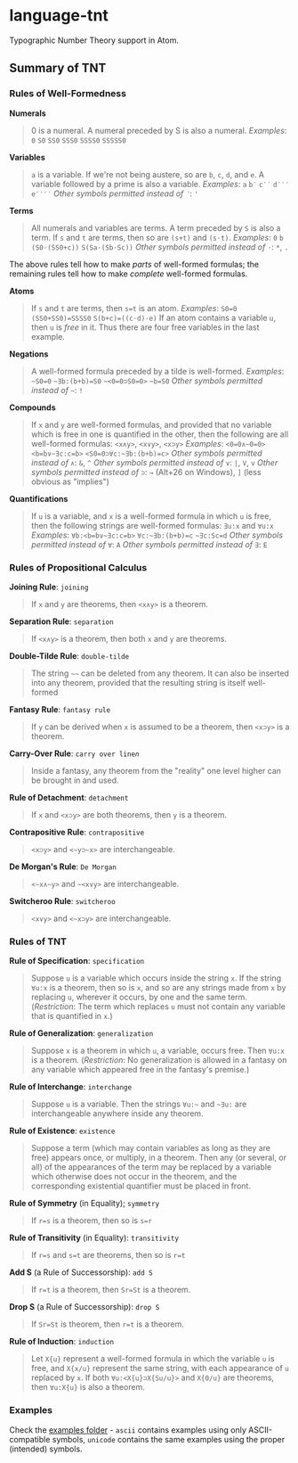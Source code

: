 
# language-tnt

Typographic Number Theory support in Atom.

## Summary of TNT
### Rules of Well-Formedness
**Numerals**
> 0 is a numeral.
> A numeral preceded by S is also a numeral.
> *Examples*: `0` `S0` `SS0` `SSS0` `SSSS0` `SSSSS0`

**Variables**
> `a` is a variable. If we're not being austere, so are `b`, `c`, `d`, and `e`.
> A variable followed by a prime is also a variable.
> *Examples*: `a` `b′` `c′′` `d′′′` `e′′′′`
> *Other symbols permitted instead of `′`*: `'`

**Terms**
> All numerals and variables are terms.
> A term preceded by `S` is also a term.
> If `s` and `t` are terms, then so are `(s+t)` and `(s⋅t)`.
> *Examples*: `0` `b` `(S0⋅(SS0+c))` `S(Sa⋅(Sb⋅Sc))`
> *Other symbols permitted instead of `⋅`*: `*`, `.`

The above rules tell how to make *parts* of well-formed formulas; the remaining rules tell how to make *complete* well-formed formulas.

**Atoms**
> If `s` and `t` are terms, then `s=t` is an atom.
> *Examples*: `S0=0` `(SS0+SS0)=SSSS0` `S(b+c)=((c⋅d)⋅e)`
> If an atom contains a variable `u`, then `u` is *free* in it. Thus there are four free variables in the last example.

**Negations**
> A well-formed formula preceded by a tilde is well-formed.
> *Examples*: `~S0=0` `~∃b:(b+b)=S0` `~<0=0⊃S0=0>` `~b=S0`
> *Other symbols permitted instead of `~`*: `!`

**Compounds**
> If `x` and `y` are well-formed formulas, and provided that no variable which is free in one is quantified in the other, then the following are all well-formed formulas:
> `<x∧y>`, `<x∨y>`, `<x⊃y>`
> *Examples*: `<0=0∧~0=0>` `<b=b∨~∃c:c=b>` `<S0=0⊃∀c:~∃b:(b+b)=c>`
> *Other symbols permitted instead of `∧`*: `&`, `^`
> *Other symbols permitted instead of `∨`*: `|`, `V`, `v`
> *Other symbols permitted instead of `⊃`*: `→` (Alt+26 on Windows), `]` (less obvious as "implies")

**Quantifications**
> If `u` is a variable, and `x` is a well-formed formula in which `u` is free, then the following strings are well-formed formulas:
> `∃u:x` and `∀u:x`
> *Examples*: `∀b:<b=b∨~∃c:c=b>` `∀c:~∃b:(b+b)=c` `~∃c:Sc=d`
> *Other symbols permitted instead of `∀`*: `A`
> *Other symbols permitted instead of `∃`*: `E`

### Rules of Propositional Calculus
**Joining Rule**: `joining`
> If `x` and `y` are theorems, then `<x∧y>` is a theorem.

**Separation Rule**: `separation`
> If `<x∧y>` is a theorem, then both `x` and `y` are theorems.

**Double-Tilde Rule**: `double-tilde`
> The string `~~` can be deleted from any theorem. It can also be inserted into any theorem, provided that the resulting string is itself well-formed

**Fantasy Rule**: `fantasy rule`
> If `y` can be derived when `x` is assumed to be a theorem, then `<x⊃y>` is a theorem.

**Carry-Over Rule**: `carry over line`*`n`*
> Inside a fantasy, any theorem from the "reality" one level higher can be brought in and used.

**Rule of Detachment**: `detachment`
> If `x` and `<x⊃y>` are both theorems, then `y` is a theorem.

**Contrapositive Rule**: `contrapositive`
> `<x⊃y>` and `<~y⊃~x>` are interchangeable.

**De Morgan's Rule**: `De Morgan`
> `<~x∧~y>` and `~<x∨y>` are interchangeable.

**Switcheroo Rule**: `switcheroo`
> `<x∨y>` and `<~x⊃y>` are interchangeable.

### Rules of TNT
**Rule of Specification**: `specification`
> Suppose `u` is a variable which occurs inside the string `x`. If the string `∀u:x` is a theorem, then so is `x`, and so are any strings made from `x` by replacing `u`, wherever it occurs, by one and the same term.
> (*Restriction*: The term which replaces `u` must not contain any variable that is quantified in `x`.)

**Rule of Generalization**: `generalization`
> Suppose `x` is a theorem in which `u`, a variable, occurs free. Then `∀u:x` is a theorem.
> (*Restriction*: No generalization is allowed in a fantasy on any variable which appeared free in the fantasy's premise.)

**Rule of Interchange**: `interchange`
> Suppose `u` is a variable. Then the strings `∀u:~` and `~∃u:` are interchangeable anywhere inside any theorem.

**Rule of Existence**: `existence`
> Suppose a term (which may contain variables as long as they are free) appears once, or multiply, in a theorem. Then any (or several, or all) of the appearances of the term may be replaced by a variable which otherwise does not occur in the theorem, and the corresponding existential quantifier must be placed in front.

**Rule of Symmetry** (in Equality); `symmetry`
> If `r=s` is a theorem, then so is `s=r`

**Rule of Transitivity** (in Equality): `transitivity`
> If `r=s` and `s=t` are theorems, then so is `r=t`

**Add S** (a Rule of Successorship): `add S`
> If `r=t` is a theorem, then `Sr=St` is a theorem.

**Drop S** (a Rule of Successorship): `drop S`
> If `Sr=St` is theorem, then `r=t` is a theorem.

**Rule of Induction**: `induction`
> Let `X{u}` represent a well-formed formula in which the variable `u` is free, and `X{x/u}` represent the same string, with each appearance of `u` replaced by `x`.
> If both `∀u:<X{u}⊃X{Su/u}>` and `X{0/u}` are theorems, then `∀u:X{u}` is also a theorem.

### Examples
Check the [examples folder](tree/master/examples) - `ascii` contains examples using only ASCII-compatible symbols, `unicode` contains the same examples using the proper (intended) symbols.
